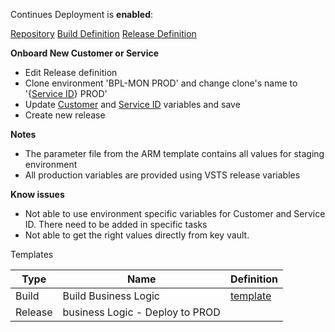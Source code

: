 Continues Deployment is **enabled**:

[Repository](https://easplatform.visualstudio.com/_git/Monitoring?path=%2FCustomerIntegration)
[Build Definition](https://easplatform.visualstudio.com/Monitoring/_build/index?context=mine&path=%5C&definitionId=9&_a=completed)
[Release Definition](https://easplatform.visualstudio.com/Monitoring/_release?definitionId=13&_a=releases)

**Onboard New Customer or Service**
- Edit Release definition
- Clone environment 'BPL-MON PROD' and change clone's name to '{[Service ID](https://microsoft.sharepoint.com/teams/ManagedServicesTools/Lists/Customers/AllItems.aspx)} PROD'
- Update [Customer](https://microsoft.sharepoint.com/teams/ManagedServicesTools/Lists/Customers/AllItems.aspx) and [Service ID](https://microsoft.sharepoint.com/teams/ManagedServicesTools/Lists/Customers/AllItems.aspx) variables and save
- Create new release

**Notes**
- The parameter file from the ARM template contains all values for staging environment
- All production variables are provided using VSTS release variables

**Know issues**
- Not able to use environment specific variables for Customer and Service ID. There need to be added in specific tasks
- Not able to get the right values directly from key vault. 

Templates

|Type | Name | Definition | 
|---|---|---|
|Build | Build Business Logic | [template](https://microsoft.sharepoint.com/:u:/r/teams/ManagedServicesTools/_layouts/15/guestaccess.aspx?share=EbVcxUZ8eWtNoNUrd8LxY2kBMKLPjAKe8cAajKOKGQD8ug)|
|Release | business Logic - Deploy to PROD | |



